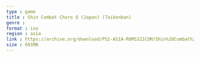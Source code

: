 ```yaml
---
type : game
title : Shin Combat Choro Q (Japan) (Taikenban)
genre : 
format : iso
region : asia
link : https://archive.org/download/PS2-ASIA-ROMS321COM/Shin%20Combat%20Choro%20Q%20%28Japan%29%20%28Taikenban%29.7z
size : 691MB
---
```


